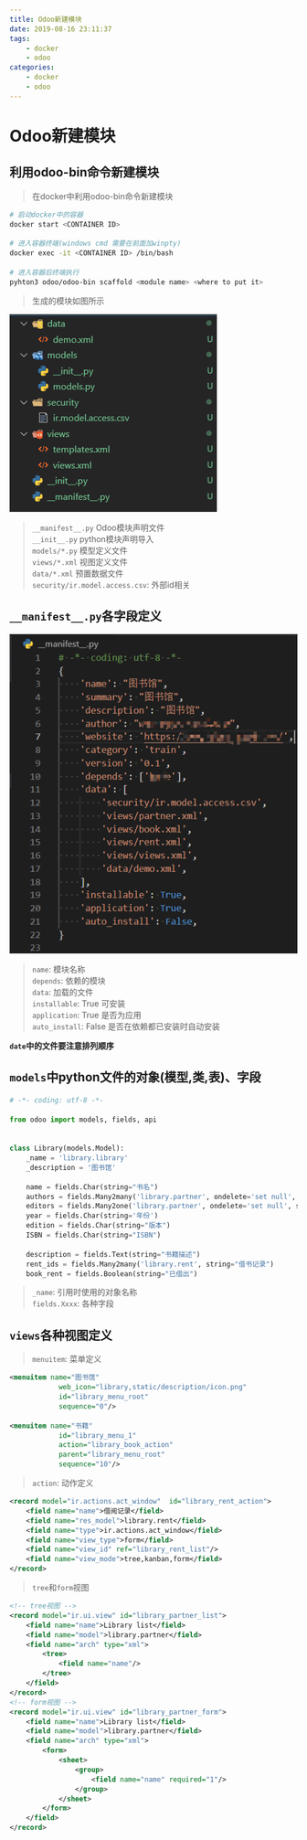 ```yaml
---
title: Odoo新建模块
date: 2019-08-16 23:11:37
tags: 
    - docker
    - odoo
categories: 
    - docker
    - odoo
---
```


# Odoo新建模块

## 利用odoo-bin命令新建模块

>在docker中利用odoo-bin命令新建模块

```bash
# 启动docker中的容器
docker start <CONTAINER ID>

# 进入容器终端(windows cmd 需要在前面加winpty)
docker exec -it <CONTAINER ID> /bin/bash

# 进入容器后终端执行
pyhton3 odoo/odoo-bin scaffold <module name> <where to put it>
```
> 生成的模块如图所示  

![](/imgs/odoo-model/newmodel.png)

> `__manifest__.py` Odoo模块声明文件  
> `__init__.py`     python模块声明导入  
> `models/*.py`     模型定义文件  
> `views/*.xml`     视图定义文件  
> `data/*.xml`      预置数据文件  
> `security/ir.model.access.csv`: 外部id相关

## `__manifest__.py`各字段定义

![](/imgs/odoo-model/manifest.png)


> `name`: 模块名称  
> `depends`: 依赖的模块  
> `data`: 加载的文件  
> `installable`: True 可安装  
> `application`: True 是否为应用  
> `auto_install`: False 是否在依赖都已安装时自动安装

**`date`中的文件要注意排列顺序**

## `models`中python文件的对象(模型,类,表)、字段

```python
# -*- coding: utf-8 -*-

from odoo import models, fields, api


class Library(models.Model):
    _name = 'library.library'
    _description = '图书馆'

    name = fields.Char(string="书名")
    authors = fields.Many2many('library.partner', ondelete='set null', string="作者")
    editors = fields.Many2one('library.partner', ondelete='set null', string="编辑")
    year = fields.Char(string='年份')
    edition = fields.Char(string="版本")
    ISBN = fields.Char(string="ISBN")

    description = fields.Text(string="书籍描述")
    rent_ids = fields.Many2many('library.rent', string="借书记录")
    book_rent = fields.Boolean(string="已借出")
```

> `_name`: 引用时使用的对象名称  
> `fields.Xxxx`: 各种字段   

## `views`各种视图定义

> `menuitem`: 菜单定义
```xml
<menuitem name="图书馆"
            web_icon="library,static/description/icon.png"
            id="library_menu_root"
            sequence="0"/>

<menuitem name="书籍"
            id="library_menu_1"
            action="library_book_action"
            parent="library_menu_root"
            sequence="10"/>
```
> `action`: 动作定义
```xml
<record model="ir.actions.act_window"  id="library_rent_action">
    <field name="name">借阅记录</field>
    <field name="res_model">library.rent</field>
    <field name="type">ir.actions.act_window</field>
    <field name="view_type">form</field>
    <field name="view_id" ref="library_rent_list"/>
    <field name="view_mode">tree,kanban,form</field>
</record>
```
> `tree`和`form`视图
```xml
<!-- tree视图 -->
<record model="ir.ui.view" id="library_partner_list">
    <field name="name">Library list</field>
    <field name="model">library.partner</field>
    <field name="arch" type="xml">
        <tree>
            <field name="name"/>
        </tree>
    </field>
</record>
<!-- form视图 -->
<record model="ir.ui.view" id="library_partner_form">
    <field name="name">Library list</field>
    <field name="model">library.partner</field>
    <field name="arch" type="xml">
        <form>
            <sheet>
                <group>
                    <field name="name" required="1"/>
                </group>
            </sheet>
        </form>
    </field>
</record>
```